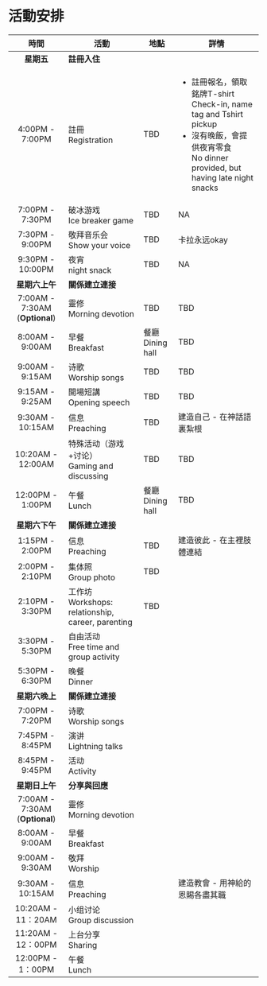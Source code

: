 

# 活動安排


|                  時間                  | 活動                                               | 地點                                                                                                                                                                        | 詳情                                                                                                                                                                     |
|:------------------------------------:|--------------------------------------------------|---------------------------------------------------------------------------------------------------------------------------------------------------------------------------|------------------------------------------------------------------------------------------------------------------------------------------------------------------------|
|               **星期五**                | **註冊入住**                                         ||
|           4:00PM - 7:00PM            | 註冊 <br> Registration                             | TBD                                                                                                                                                                       | <ul><li>註冊報名，領取銘牌T-shirt <br> Check-in, name tag and Tshirt pickup</li><li>沒有晚飯，會提供夜宵零食 <br>No dinner provided, but having late night snacks </li></ul>                |
|           7:00PM - 7:30PM            | 破冰游戏 <br> Ice breaker game                       | TBD                                                                                                                                                                       | NA                                                                                                                                                              |
|           7:30PM - 9:00PM            | 敬拜音乐会 <br> Show your voice                       | TBD                                                                                                                                                                       | 卡拉永远okay                                                                                                                          |
|           9:30PM - 10:00PM           | 夜宵 <br> night snack                              | TBD                                                                                                                                                                       | NA                                                                                                                                                              |
|              **星期六上午**               | **關係建立連接**                                       ||
| 7:00AM - 7:30AM  <br> (**Optional**) | 靈修 <br> Morning devotion                         | TBD                                                                                                                                                                       | TBD                                                                                                                                        
|           8:00AM - 9:00AM            | 早餐 <br> Breakfast                                | 餐廳 <br> Dining hall                                                                                                                                                       | TBD                     
|           9:00AM - 9:15AM            | 诗歌 <br> Worship songs                            | TBD                                                                                                                                                                       | TBD                                                                                               
|           9:15AM - 9:25AM            | 開場短講 <br> Opening speech                         | TBD                                                                                                                                                                       | TBD                                                                                              
|           9:30AM - 10:15AM           | 信息 <br> Preaching                                | TBD                                                                                                                                                                       | 建造自己 - 在神話語裏紮根                                                                                                    
|          10:20AM - 12:00AM           | 特殊活动（游戏+讨论）<br> Gaming and discussing            | TBD                                                                                                                                                                       | TBD 
|           12:00PM - 1:00PM           | 午餐 <br> Lunch                                    | 餐廳 <br> Dining hall                                                                                                                                                       | TBD                                                                                 
|              **星期六下午**               | **關係建立連接**                                       ||
|           1:15PM - 2:00PM            | 信息 <br> Preaching                                | TBD                                                                                                                                                                       | 建造彼此 - 在主裡肢體連結                                                                    
|           2:00PM - 2:10PM            | 集体照 <br> Group photo                             | TBD                                                                                        
|           2:10PM - 3:30PM            | 工作坊 <br> Workshops: relationship, career, parenting | TBD                                                                                                                                                         |                                                                                                                                                                
|           3:30PM - 5:30PM            | 自由活动 <br> Free time and group activity           |                                                                                                      |                                                        
|           5:30PM - 6:30PM            | 晚餐 <br> Dinner                                   |                                                                                                      |                                                        
|              **星期六晚上**               | **關係建立連接**                                       ||
|           7:00PM - 7:20PM            | 诗歌 <br> Worship songs                            |                                                                                                     |  
|           7:45PM - 8:45PM            | 演讲 <br> Lightning talks                          |                                                                                                       |                                                                                              
|           8:45PM - 9:45PM            | 活动 <br> Activity                                 |                                                                                                       |                                                                                              
|              **星期日上午**               | **分享與回應**                                        ||
| 7:00AM - 7:30AM <br> (**Optional**)  | 靈修 <br> Morning devotion                         |                                                                                                                                                           |                                                                                                                                           
|           8:00AM - 9:00AM            | 早餐 <br> Breakfast                                |                                                                                                      |                                                                                   
|           9:00AM - 9:30AM            | 敬拜 <br> Worship                                  |                                                               |                 
|           9:30AM - 10:15AM           | 信息 <br> Preaching                                |                                                                                                                                                          | 建造教會 - 用神給的恩賜各盡其職                                                                                                                                
|          10:20AM - 11：20AM           | 小组讨论 <br> Group discussion                       |                                                                                                                                                               |                                                                                          
|          11:20AM - 12：00PM           | 上台分享 <br> Sharing                                |                                                                                                                                                               |                                                                                          
|           12:00PM - 1：00PM           | 午餐 <br> Lunch                                    |                                                                                                                                                               |                                                                                          
